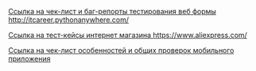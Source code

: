   [Ссылка на чек-лист и баг-репорты тестирования веб формы http://itcareer.pythonanywhere.com/ ](https://docs.google.com/spreadsheets/d/1_oB0-lzFI5NUe2hT9Yb0DfPiyN-xU4vgyJKuVkQWt2g/edit#gid=0)


  [Ссылка на тест-кейсы интернет магазина https://www.aliexpress.com/ ](https://docs.google.com/spreadsheets/d/1-IHZiPinkcwq0RvdaX_A3RClkFzyh_zHKA1euBfLPPk/edit#gid=414045601)


  [Ссылка на чек-лист особенностей и общих проверок мобильного приложения ](https://docs.google.com/spreadsheets/d/1cw3f8DO8JvZ6fmNWFuf_E4C6KAxH4cdrzoA_pfnXFIE/edit#gid=0)                                                      